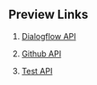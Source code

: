 ## Preview Links
1. [Dialogflow API](https://ask-about-nikhil.herokuapp.com/)
2. [Github API](https://nikjos.in/shn-github-api)

3. [Test API]()
